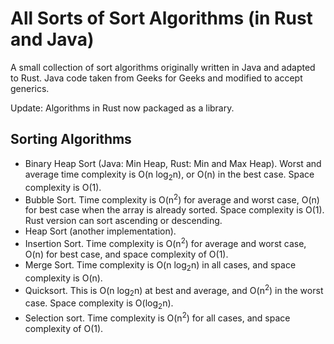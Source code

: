 # All Sorts of Sort Algorithms (in Rust and Java)

A small collection of sort algorithms originally written in Java and adapted to Rust. Java code taken from Geeks for Geeks and modified to accept generics.

Update: Algorithms in Rust now packaged as a library.

## Sorting Algorithms

- Binary Heap Sort (Java: Min Heap, Rust: Min and Max Heap). Worst and average time complexity is O(n log<sub>2</sub>n), or O(n) in the best case. Space complexity is O(1).
- Bubble Sort. Time complexity is O(n<sup>2</sup>) for average and worst case, O(n) for best case when the array is already sorted. Space complexity is O(1). Rust version can sort ascending or descending.
- Heap Sort (another implementation).
- Insertion Sort. Time complexity is O(n<sup>2</sup>) for average and worst case, O(n) for best case, and space complexity of O(1).
- Merge Sort. Time complexity is O(n log<sub>2</sub>n) in all cases, and space complexity is O(n).
- Quicksort. This is O(n log<sub>2</sub>n) at best and average, and O(n<sup>2</sup>) in the worst case. Space complexity is O(log<sub>2</sub>n).
- Selection sort. Time complexity is O(n<sup>2</sup>) for all cases, and space complexity of O(1).